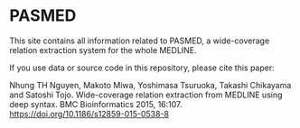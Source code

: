 # PASMED
This site contains all information related to PASMED, a wide-coverage relation extraction system for the whole MEDLINE.

If you use data or source code in this repository, please cite this paper:

Nhung TH Nguyen, Makoto Miwa, Yoshimasa Tsuruoka, Takashi Chikayama and Satoshi Tojo. Wide-coverage relation extraction from MEDLINE using deep syntax. BMC Bioinformatics 2015, 16:107.
https://doi.org/10.1186/s12859-015-0538-8
